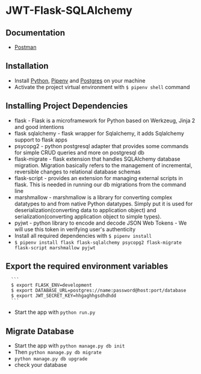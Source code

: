 # JWT-Flask-SQLAlchemy
## Documentation
  - [Postman](https://documenter.getpostman.com/view/6149286/SW14VxYd) 
  
## Installation
  - Install [Python](https://www.python.org/downloads/), [Pipenv](https://docs.pipenv.org/) and [Postgres](https://www.postgresql.org/) on your machine
  - Activate the project virtual environment with `$ pipenv shell` command
## Installing Project Dependencies
  - flask - Flask is a microframework for Python based on Werkzeug, Jinja 2 and good intentions
  - flask sqlalchemy - flask wrapper for Sqlalchemy, it adds Sqlalchemy support to flask apps
  - psycopg2 - python postgresql adapter that provides some commands for simple CRUD queries and more on postgresql db
  - flask-migrate - flask extension that handles SQLAlchemy database migration. Migration basically refers to the management of incremental, reversible changes to relational database schemas
  - flask-script - provides an extension for managing external scripts in flask. This is needed in running our db migrations from the command line
  - marshmallow - marshmallow is a library for converting complex datatypes to and from native Python datatypes. Simply put it is used for deserialization(converting data to application object) and serialization(converting application object to simple types).
  - pyjwt - python library to encode and decode JSON Web Tokens - We will use this token in verifying user's authenticity
  - Install all required dependencies with `$ pipenv install`
  - `$ pipenv install flask flask-sqlalchemy psycopg2 flask-migrate flask-script marshmallow pyjwt`

## Export the required environment variables
      ```
      $ export FLASK_ENV=development
      $ export DATABASE_URL=postgres://name:password@host:port/database
      $ export JWT_SECRET_KEY=hhgaghhgsdhdhdd
      ```
  - Start the app with `python run.py`
  
## Migrate Database
  - Start the app with `python manage.py db init`
  - Then `python manage.py db migrate`
  - `python manage.py db upgrade`
  - check your database 
